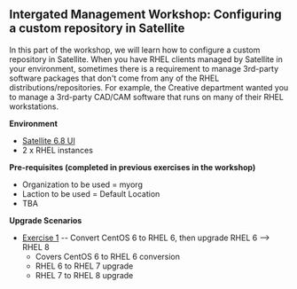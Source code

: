 Intergated Management Workshop: Configuring a custom repository in Satellite
----------------------------------------------------------------------------

In this part of the workshop, we will learn how to configure a custom repository in Satellite. When you have RHEL clients managed by Satellite in your environment, sometimes there is a requirement to manage 3rd-party software packages that don't come from any of the RHEL distributions/repositories. For example, the Creative department wanted you to manage a 3rd-party CAD/CAM software that runs on many of their RHEL workstations.

**Environment**
- [Satellite 6.8 UI](https://www.link-to-sat-web-gui.com)
- 2 x RHEL instances

**Pre-requisites (completed in previous exercises in the workshop)**
- Organization to be used = myorg
- Laction to be used = Default Location
- TBA

**Upgrade Scenarios**
- [Exercise 1](upgrade-exercise1.md) -- Convert CentOS 6 to RHEL 6, then upgrade RHEL 6 --> RHEL 8
    - Covers CentOS 6 to RHEL 6 conversion
    - RHEL 6 to RHEL 7 upgrade
    - RHEL 7 to RHEL 8 upgrade
    


